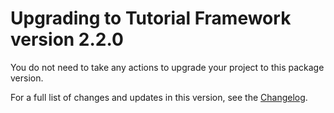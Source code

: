 <!-- Upgrade guide page template for packages: https://confluence.unity3d.com/display/DOCS/Upgrade+guide+page+template+for+packages -->

# Upgrading to Tutorial Framework version 2.2.0

You do not need to take any actions to upgrade your project to this package version. 

For a full list of changes and updates in this version, see the [Changelog].

[Changelog]: https://docs.unity3d.com/Packages/com.unity.learn.iet-framework@latest?subfolder=/changelog/CHANGELOG.html
